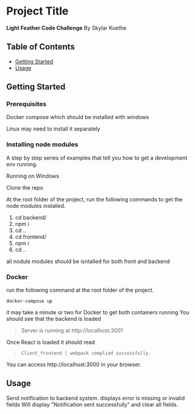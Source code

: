 # Project Title

**Light Feather Code Challenge**
By Skylar Kuethe

## Table of Contents

- [Getting Started](#getting_started)
- [Usage](#usage)

## Getting Started <a name = "getting_started"></a>

### Prerequisites

Docker compose which should be installed with windows

Linux may need to install it separately

### Installing node modules

A step by step series of examples that tell you how to get a development env running.

Running on Windows

Clone the repo

At the root folder of the project, run the following commands to get the node modules installed.

1.  cd backend/
2.  npm i
3.  cd ..
4.  cd frontend/
5.  npm i
6.  cd ..

all nodule modules should be isntalled for both front and backend

### Docker

run the following command at the root folder of the project.

    docker-compose up

it may take a minute or two for Docker to get both containers running
You should see that the backend is loaded

> Server is running at http://localhost:3001

Once React is loaded it should read

> `Client_frontend | webpack complied successfully.`

You can access http://localhost:3000 in your browser.

## Usage <a name = "usage"></a>

Send notification to backend system.
displays error is missing or invalid fields
Will display "Notification sent successfully" and clear all fields.
